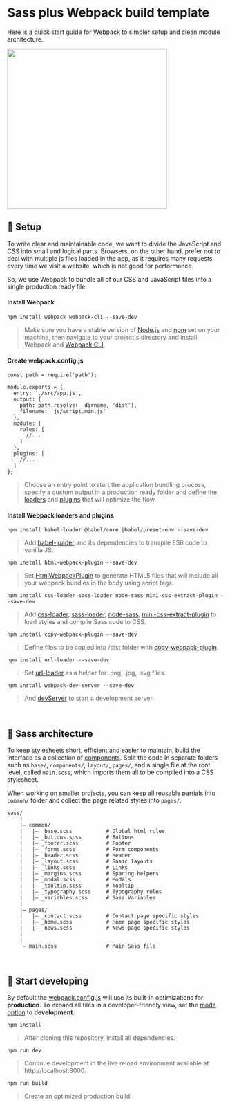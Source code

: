 # Sass plus Webpack build template

Here is a quick start guide for [Webpack](https://webpack.js.org/) to simpler setup and clean module architecture.

<img src='./src/images/logo-sass-webpack.png' width='370'>

## 🚀 Setup

To write clear and maintainable code, we want to divide the JavaScript and CSS into small and logical parts. Browsers, on the other hand, prefer not to deal with multiple js files loaded in the app, as it requires many requests every time we visit a website, which is not good for performance.

So, we use Webpack to bundle all of our CSS and JavaScript files into a single production ready file.

#### Install Webpack

```
npm install webpack webpack-cli --save-dev
```

> Make sure you have a stable version of [Node.js](https://nodejs.org/en/) and [npm](https://www.npmjs.com/) set on your machine, then navigate to your project's directory and install Webpack and [Webpack CLI](https://github.com/webpack/webpack-cli).

#### Create webpack.config.js

```
const path = require('path');

module.exports = {
  entry: './src/app.js',
  output: {
    path: path.resolve(__dirname, 'dist'),
    filename: 'js/script.min.js'
  },
  module: {
    rules: [
      //...
    ]
  },
  plugins: [
    //...
  ]
};
```

> Choose an entry point to start the application bundling process, specify a custom output in a production ready folder and define the [loaders](https://webpack.js.org/concepts/loaders/) and [plugins](https://webpack.js.org/concepts/plugins/) that will optimize the flow.

#### Install Webpack loaders and plugins

```
npm install babel-loader @babel/core @babel/preset-env --save-dev
```
> Add [babel-loader](https://webpack.js.org/loaders/babel-loader/) and its dependencies to transpile ES6 code to vanilla JS.

```
npm install html-webpack-plugin --save-dev
```
> Set [HtmlWebpackPlugin](https://webpack.js.org/plugins/html-webpack-plugin/) to generate HTML5 files that will include all your webpack bundles in the body using script tags.

```
npm install css-loader sass-loader node-sass mini-css-extract-plugin --save-dev
```
> Add [css-loader](https://webpack.js.org/loaders/css-loader/#src/components/Sidebar/Sidebar.jsx), [sass-loader](https://webpack.js.org/loaders/sass-loader/#src/components/Sidebar/Sidebar.jsx), [node-sass](https://github.com/sass/node-sass), [mini-css-extract-plugin](https://webpack.js.org/plugins/mini-css-extract-plugin/#src/components/Sidebar/Sidebar.jsx) to load styles and compile Sass code to CSS.

```
npm install copy-webpack-plugin --save-dev
```
> Define files to be copied into /dist folder with [copy-webpack-plugin](https://webpack.js.org/plugins/copy-webpack-plugin/#src/components/Sidebar/Sidebar.jsx).


```
npm install url-loader --save-dev
```
> Set [url-loader](https://webpack.js.org/loaders/url-loader/#src/components/Sidebar/Sidebar.jsx) as a helper for .png, .jpg, .svg files.
```
npm install webpack-dev-server --save-dev
```
> And [devServer](https://webpack.js.org/configuration/dev-server/#src/components/Sidebar/Sidebar.jsx) to start a development server.

<br/>

## 🎨 Sass architecture

To keep stylesheets short, efficient and easier to maintain, build the interface as a collection of [components](./src/scss). Split the code in separate folders such as `base/`, `components/`, `layout/`, `pages/`, and a single file at the root level, called `main.scss`, which imports them all to be compiled into a CSS stylesheet.

When working on smaller projects, you can keep all reusable partials into `common/` folder and collect the page related styles into `pages/`.

```
sass/
    |
    |– common/
    |   |– _base.scss           # Global html rules
    |   |– _buttons.scss        # Buttons
    |   |– _footer.scss         # Footer
    |   |– _forms.scss          # Form components
    |   |– _header.scss         # Header
    |   |– _layout.scss         # Basic layouts
    |   |– _links.scss          # Links
    |   |– _margins.scss        # Spacing helpers
    |   |– _modal.scss          # Modals
    |   |– _tooltip.scss        # Tooltip
    |   |– _typography.scss     # Typography rules
    |   |– _variables.scss      # Sass Variables
    |
    |– pages/
    |   |– _contact.scss        # Contact page specific styles
    |   |– _home.scss           # Home page specific styles
    |   |– _news.scss           # News page specific styles
    |
    |
    `– main.scss                # Main Sass file
```
<br/>

## 🎉 Start developing

By default the [webpack.config.js](./webpack.config.js) will use its built-in optimizations for **production**. To expand all files in a developer-friendly view, set the [mode option](https://webpack.js.org/configuration/mode/) to **development**.

```
npm install
```
> After cloning this repository, install all dependencies.

```
npm run dev
```
> Continue development in the live reload environment available at http://localhost:8000.

```
npm run build
```
> Create an optimized production build.
